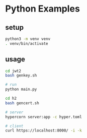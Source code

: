 # Python Examples

## setup
```bash
python3 -m venv venv
. venv/bin/activate
```

## usage
```bash
cd jwt2
bash genkey.sh

# run
python main.py
```

```bash
cd h2
bash gencert.sh

# server
hypercorn server:app -c hyper.toml

# client
curl https://localhost:8000/ -i -k
```